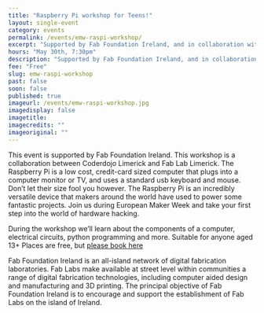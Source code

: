```yaml
---
title: "Raspberry Pi workshop for Teens!"
layout: single-event
category: events
permalink: /events/emw-raspi-workshop/
excerpt: "Supported by Fab Foundation Ireland, and in collaboration with CoderDojo Limerick/Nenagh: An introduction to the amazing power of the Raspberry Pi especially for teenagers"
hours: "May 30th, 7:30pm"
description: "Supported by Fab Foundation Ireland, and in collaboration with CoderDojo Limerick/Nenagh: An introduction to the amazing power of the Raspberry Pi especially for teenagers"
fee: "Free"
slug: emw-raspi-workshop
past: false
soon: false
published: true
imageurl: /events/emw-raspi-workshop.jpg
imagedisplay: false
imagetitle: 
imagecredits: ""
imageoriginal: ""
---
```


This event is supported by Fab Foundation Ireland. This workshop is a collaboration between Coderdojo Limerick and Fab Lab Limerick. The Raspberry Pi is a low cost, credit-card sized computer that plugs into a computer monitor or TV, and uses a standard usb keyboard and mouse. Don’t let their size fool you however. The Raspberry Pi is an incredibly versatile device that makers around the world have used to power some fantastic projects. Join us during European Maker Week and take your first step into the world of hardware hacking. 

During the workshop we’ll learn about the components of a computer, electrical circuits, python programming and more. Suitable for anyone aged 13+ Places are free, but [please book here](https://www.eventbrite.ie/e/raspberry-pi-python-workhop-for-beginners-tickets-25507899815#tickets)

Fab Foundation Ireland is an all-island network of digital fabrication laboratories. Fab Labs make available at street level within communities a range of digital fabrication technologies, including computer aided design and manufacturing and 3D printing. The principal objective of Fab Foundation Ireland is to encourage and support the establishment of Fab Labs on the island of Ireland.
